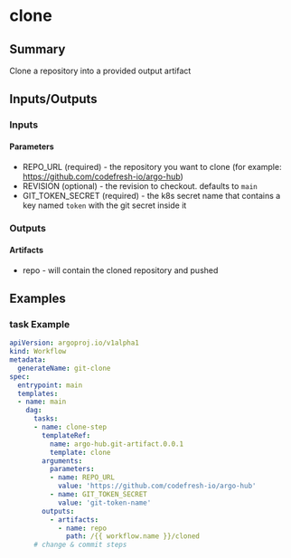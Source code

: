 # clone

## Summary
Clone a repository into a provided output artifact

## Inputs/Outputs

### Inputs
#### Parameters
* REPO_URL (required) - the repository you want to clone (for example: https://github.com/codefresh-io/argo-hub)
* REVISION (optional) - the revision to checkout. defaults to `main`
* GIT_TOKEN_SECRET (required) - the k8s secret name that contains a key named `token` with the git secret inside it

### Outputs
#### Artifacts
* repo - will contain the cloned repository and pushed

## Examples

### task Example
```yaml
apiVersion: argoproj.io/v1alpha1
kind: Workflow
metadata:
  generateName: git-clone
spec:
  entrypoint: main
  templates:
  - name: main
    dag:
      tasks:
      - name: clone-step
        templateRef:
          name: argo-hub.git-artifact.0.0.1
          template: clone
        arguments:
          parameters:
          - name: REPO_URL
            value: 'https://github.com/codefresh-io/argo-hub'
          - name: GIT_TOKEN_SECRET
            value: 'git-token-name'
        outputs:
          - artifacts:
            - name: repo
              path: /{{ workflow.name }}/cloned
      # change & commit steps
```
